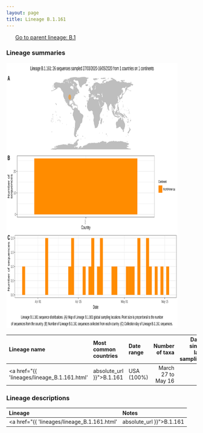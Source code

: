 ```yaml
---
layout: page
title: Lineage B.1.161
---
```




<p>
<ul class="actions small">
	 <a href="{{ 'lineages/lineage_B.1.html' | absolute_url }}" class="button special fit">Go to parent lineage: B.1</a>
</ul>
</p>
<h3> Lineage summaries</h3>

<img src="../assets/images/B.1.161.svg" alt="B.1.161 lineage summary figure" width="90%" height="700px" />


| Lineage name | Most common countries | Date range | Number of taxa |  Days since last sampling | Known Travel | Recall value |
|:-----|:-----|:-------|-------:|-------:|:---------|--------:|
| <a href="{{ 'lineages/lineage_B.1.161.html' | absolute_url }}">B.1.161</a> | USA (100%) | March 27 to May 16 | 26 |  | 0.69 |

<h3>Lineage descriptions</h3>

| Lineage | Notes |
|:-----|:-----|
| <a href="{{ 'lineages/lineage_B.1.161.html' | absolute_url }}">B.1.161</a> | USA lineage (OR) |

